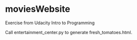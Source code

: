 # moviesWebsite
Exercise from Udacity Intro to Programming

Call entertainment_center.py to generate fresh_tomatoes.html.
